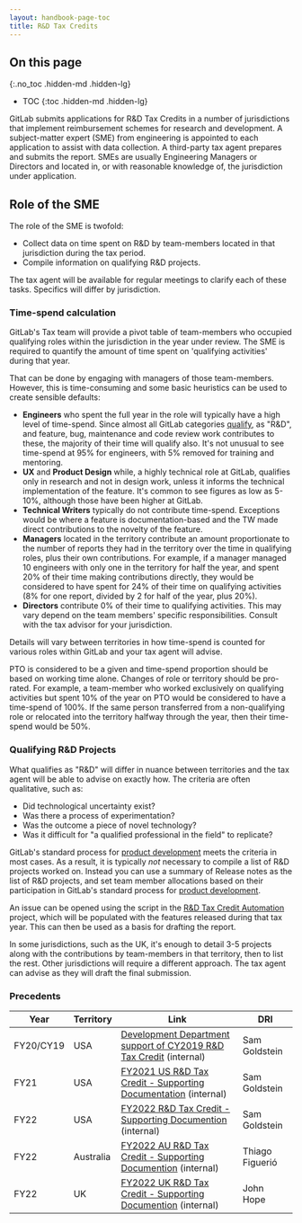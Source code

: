 ```yaml
---
layout: handbook-page-toc
title: R&D Tax Credits
---
```


## On this page
{:.no_toc .hidden-md .hidden-lg}

- TOC
{:toc .hidden-md .hidden-lg}

GitLab submits applications for R&D Tax Credits in a number of jurisdictions that implement reimbursement schemes for research and development. A subject-matter expert (SME) from engineering is appointed to each application to assist with data collection. A third-party tax agent prepares and submits the report. SMEs are usually Engineering Managers or Directors and located in, or with reasonable knowledge of, the jurisdiction under application.

## Role of the SME

The role of the SME is twofold:

* Collect data on time spent on R&D by team-members located in that jurisdiction during the tax period.
* Compile information on qualifying R&D projects. 

The tax agent will be available for regular meetings to clarify each of these tasks. Specifics will differ by jurisdiction.

### Time-spend calculation

GitLab's Tax team will provide a pivot table of team-members who occupied qualifying roles within the jurisdiction in the year under review. The SME is required to quantify the amount of time spent on 'qualifying activities' during that year.

That can be done by engaging with managers of those team-members. However, this is time-consuming and some basic heuristics can be used to create sensible defaults:

* **Engineers** who spent the full year in the role will typically have a high level of time-spend. Since almost all GitLab categories [qualify](#qualifying-rd-projects), as "R&D", and feature, bug, maintenance and code review work contributes to these, the majority of their time will qualify also. It's not unusual to see time-spend at 95% for engineers, with 5% removed for training and mentoring.
* **UX** and **Product Design** while, a highly technical role at GitLab, qualifies only in research and not in design work, unless it informs the technical implementation of the feature. It's common to see figures as low as 5-10%, although those have been higher at GitLab.
* **Technical Writers** typically do not contribute time-spend. Exceptions would be where a feature is documentation-based and the TW made direct contributions to the novelty of the feature.
* **Managers** located in the territory contribute an amount proportionate to the number of reports they had in the territory over the time in qualifying roles, plus their own contributions. For example, if a manager managed 10 engineers with only one in the territory for half the year, and spent 20% of their time making contributions directly, they would be considered to have spent for 24% of their time on qualifying activities (8% for one report, divided by 2 for half of the year, plus 20%). 
* **Directors** contribute 0% of their time to qualifying activities. This may vary depend on the team members' specific responsibilities.  Consult with the tax advisor for your jurisdiction.


Details will vary between territories in how time-spend is counted for various roles within GitLab and your tax agent will advise.

PTO is considered to be a given and time-spend proportion should be based on working time alone. Changes of role or territory should be pro-rated. For example, a team-member who worked exclusively on qualifying activities but spent 10% of the year on PTO would be considered to have a time-spend of 100%. If the same person transferred from a non-qualifying role or relocated into the territory halfway through the year, then their time-spend would be 50%.

### Qualifying R&D Projects

What qualifies as "R&D" will differ in nuance between territories and the tax agent will be able to advise on exactly how. The criteria are often qualitative, such as:
* Did technological uncertainty exist?
* Was there a process of experimentation?
* Was the outcome a piece of novel technology?
* Was it difficult for "a qualified professional in the field" to replicate?

GitLab's standard process for [product development](https://about.gitlab.com/handbook/product-development-flow/) meets the criteria in most cases. As a result, it is typically *not* necessary to compile a list of R&D projects worked on.  Instead you can use a summary of Release notes as the list of R&D projects, and set team member allocations based on their participation in GitLab's standard process for [product development](https://about.gitlab.com/handbook/product-development-flow/).

An issue can be opened using the script in the [R&D Tax Credit Automation](https://gitlab.com/gitlab-org/ci-cd/r-and-d-tax-credit-automation/) project, which will be populated with the features released during that tax year. This can then be used as a basis for drafting the report. 

In some jurisdictions, such as the UK, it's enough to detail 3-5 projects along with the contributions by team-members in that territory, then to list the rest. Other jurisdictions will require a different approach. The tax agent can advise as they will draft the final submission.

### Precedents 

| Year | Territory | Link | DRI |
|---   | ---       | ---  | --- |
| FY20/CY19 | USA       | [Development Department support of CY2019 R&D Tax Credit](https://gitlab.com/gitlab-com/www-gitlab-com/-/issues/9140) (internal) | Sam Goldstein |
| FY21 | USA       | [FY2021 US R&D Tax Credit - Supporting Documentation](https://gitlab.com/gitlab-com/www-gitlab-com/-/issues/11982) (internal) | Sam Goldstein |
| FY22 | USA       | [FY2022 R&D Tax Credit - Supporting Documention](https://gitlab.com/gitlab-com/www-gitlab-com/-/issues/13988) (internal) | Sam Goldstein |
| FY22 | Australia | [FY2022 AU R&D Tax Credit - Supporting Documention](https://gitlab.com/gitlab-com/www-gitlab-com/-/issues/12571) (internal) | Thiago Figuerió |
| FY22 | UK        | [FY2022 UK R&D Tax Credit - Supporting Documention](https://gitlab.com/gitlab-com/www-gitlab-com/-/issues/12591) (internal) | John Hope |
